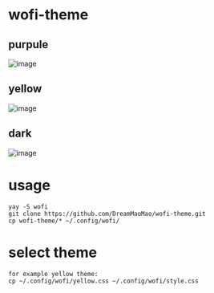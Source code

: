 # wofi-theme
## purpule
![image](https://github.com/DreamMaoMao/wofi-theme/assets/30348075/aba946fa-7464-4cc5-b9d5-164dd63efc4c)

## yellow
![image](https://github.com/DreamMaoMao/wofi-theme/assets/30348075/fdf5dcb2-bf2b-4ef8-bb5f-7397d276eb1e)


## dark
![image](https://github.com/DreamMaoMao/wofi-theme/assets/30348075/c5b6631b-44ad-4c34-8004-07f9385958b0)


# usage
```
yay -S wofi
git clone https://github.com/DreamMaoMao/wofi-theme.git
cp wofi-theme/* ~/.config/wofi/
```

# select theme
```
for example yellow theme:
cp ~/.config/wofi/yellow.css ~/.config/wofi/style.css
```

